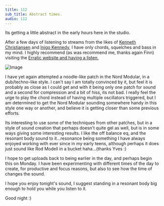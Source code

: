 ```yaml
---
title: 112
sub_title: Abstract times.
audio: 112
---
```

Its getting a little abstract in the early hours here in the studio.

After a few days of listening to streams from the likes of <a href="http://www.erraticnyc.com/techno-podcast/kenneth-christiansen-set" title="Kenneth Christiansen" target="_blank">Kenneth Christiansen</a> and <a href="http://www.erraticnyc.com/techno-podcast/inigo-kennedy-live-extended-set" title="Inigo Kennedy" target="_blank">Inigo Kennedy</a>, I have only chords, squelches and bass in my mind. I highly recommend (as was recommend me, thanks again Finn) visiting the <a href="http://www.erraticnyc.com/" title="Erratic website and having a listen. ">Erratic website and having a listen.</a>

![Image](/assets/img/Snd-112.jpg)

I have yet again attempted a noodle-like patch in the Nord Modular, in a dub/techno-like style. I can't say I am totally convinced by it, but feel it is probably as close as I could get and with it being only one patch for sound and a second for compression and a bit of hiss, its not bad. I really feel the urge to play the chord instead of having multiple oscillators triggered, but I am determined to get the Nord Modular sounding somewhere handy in this style one way or another, and believe it is getting closer than some previous efforts.

Its interesting to use some of the techniques from other patches, but in a style of sound creation that perhaps doesn't quite gel as well, but is in some ways giving some interesting results. I like the off balance eq, and the resonant body sound to it…resonance being something I have always enjoyed working with ever since in my early teens, although perhaps it does just sound like Rod Modell in a bucket haha…(thanks Yves :) 

I hope to get uploads back to being earlier in the day, and perhaps begin this on Monday. I have been experimenting with different times of the day to create, for productive and focus reasons, but also to see how the time of changes the sound.

I hope you enjoy tonight's sound, I suggest standing in a resonant body big enough to hold you while you listen to it.

Good night :)